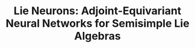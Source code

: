 ---
title: "Lie Neurons: Adjoint-Equivariant Neural Networks for Semisimple Lie Algebras"
authors: "Tzu-Yuan Lin, Minghan Zhu, and Maani Ghaffari"
venue: "arXiv (under review for ICML 2024)"
year: "2023"
status: "preprint"
arxiv: "https://arxiv.org/abs/2310.04521"
official_link: ""
doi: ""
volume: "N/A"
number: "N/A"
pages: ""
publisher: ""
month: ""
address: ""
type: "preprint"
school: "N/A"
awards: ""
notes: ""
include_on_website: true
image: "/images/lie_neurons.png"
links_to_code: "https://github.com/UMich-CURLY/LieNeurons"
links_to_video: ""
links_to_website: ""
collection: publications
permalink: /publication/2023-lin-lie
---